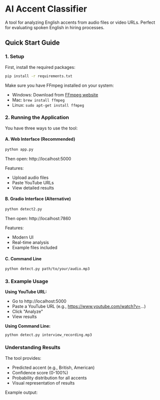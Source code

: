 # AI Accent Classifier

A tool for analyzing English accents from audio files or video URLs. Perfect for evaluating spoken English in hiring processes.

##  Quick Start Guide

### 1. Setup

First, install the required packages:
```bash
pip install -r requirements.txt
```

Make sure you have FFmpeg installed on your system:
- Windows: Download from [FFmpeg website](https://ffmpeg.org/download.html)
- Mac: `brew install ffmpeg`
- Linux: `sudo apt-get install ffmpeg`

### 2. Running the Application

You have three ways to use the tool:

#### A. Web Interface (Recommended)
```bash
python app.py
```
Then open: http://localhost:5000

Features:
- Upload audio files
- Paste YouTube URLs
- View detailed results

#### B. Gradio Interface (Alternative)
```bash
python detect2.py
```
Then open: http://localhost:7860

Features:
- Modern UI
- Real-time analysis
- Example files included

#### C. Command Line
```bash
python detect.py path/to/your/audio.mp3
```

### 3. Example Usage

 **Using YouTube URL:**
   - Go to http://localhost:5000
   - Paste a YouTube URL (e.g., https://www.youtube.com/watch?v=...)
   - Click "Analyze"
   - View results


 **Using Command Line:**
   ```bash
   python detect.py interview_recording.mp3
   ```

### Understanding Results

The tool provides:
- Predicted accent (e.g., British, American)
- Confidence score (0-100%)
- Probability distribution for all accents
- Visual representation of results

Example output:
